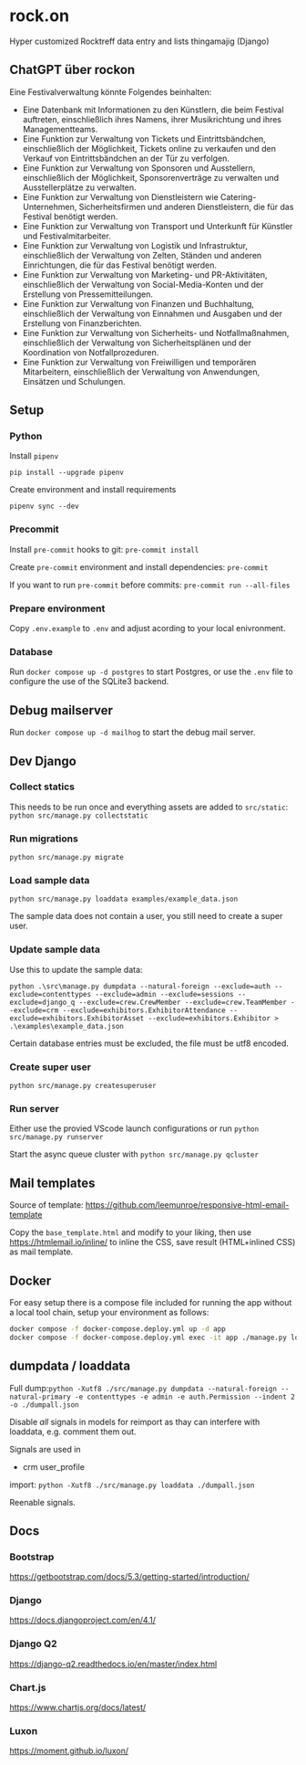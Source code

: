 # rock.on

Hyper customized Rocktreff data entry and lists thingamajig (Django)

## ChatGPT über rockon

Eine Festivalverwaltung könnte Folgendes beinhalten:

- Eine Datenbank mit Informationen zu den Künstlern, die beim Festival auftreten, einschließlich ihres Namens, ihrer Musikrichtung und ihres Managementteams.
- Eine Funktion zur Verwaltung von Tickets und Eintrittsbändchen, einschließlich der Möglichkeit, Tickets online zu verkaufen und den Verkauf von Eintrittsbändchen an der Tür zu verfolgen.
- Eine Funktion zur Verwaltung von Sponsoren und Ausstellern, einschließlich der Möglichkeit, Sponsorenverträge zu verwalten und Ausstellerplätze zu verwalten.
- Eine Funktion zur Verwaltung von Dienstleistern wie Catering-Unternehmen, Sicherheitsfirmen und anderen Dienstleistern, die für das Festival benötigt werden.
- Eine Funktion zur Verwaltung von Transport und Unterkunft für Künstler und Festivalmitarbeiter.
- Eine Funktion zur Verwaltung von Logistik und Infrastruktur, einschließlich der Verwaltung von Zelten, Ständen und anderen Einrichtungen, die für das Festival benötigt werden.
- Eine Funktion zur Verwaltung von Marketing- und PR-Aktivitäten, einschließlich der Verwaltung von Social-Media-Konten und der Erstellung von Pressemitteilungen.
- Eine Funktion zur Verwaltung von Finanzen und Buchhaltung, einschließlich der Verwaltung von Einnahmen und Ausgaben und der Erstellung von Finanzberichten.
- Eine Funktion zur Verwaltung von Sicherheits- und Notfallmaßnahmen, einschließlich der Verwaltung von Sicherheitsplänen und der Koordination von Notfallprozeduren.
- Eine Funktion zur Verwaltung von Freiwilligen und temporären Mitarbeitern, einschließlich der Verwaltung von Anwendungen, Einsätzen und Schulungen.

## Setup

### Python

Install `pipenv`

`pip install --upgrade pipenv`

Create environment and install requirements

`pipenv sync --dev`

### Precommit

Install `pre-commit` hooks to git: `pre-commit install`

Create `pre-commit` environment and install dependencies: `pre-commit`

If you want to run `pre-commit` before commits: `pre-commit run --all-files`

### Prepare environment

Copy `.env.example` to `.env` and adjust acording to your local enivronment.

### Database

Run `docker compose up -d postgres` to start Postgres, or use the `.env` file to configure the use of the SQLite3 backend.

## Debug mailserver

Run `docker compose up -d mailhog` to start the debug mail server.

## Dev Django

### Collect statics

This needs to be run once and everything assets are added to `src/static`: `python src/manage.py collectstatic`

### Run migrations

`python src/manage.py migrate`

### Load sample data

`python src/manage.py loaddata examples/example_data.json`

The sample data does not contain a user, you still need to create a super user.

### Update sample data

Use this to update the sample data:

`python .\src\manage.py dumpdata --natural-foreign --exclude=auth --exclude=contenttypes --exclude=admin --exclude=sessions --exclude=django_q --exclude=crew.CrewMember --exclude=crew.TeamMember --exclude=crm --exclude=exhibitors.ExhibitorAttendance --exclude=exhibitors.ExhibitorAsset --exclude=exhibitors.Exhibitor > .\examples\example_data.json`

Certain database entries must be excluded, the file must be utf8 encoded.

### Create super user

`python src/manage.py createsuperuser`

### Run server

Either use the provied VScode launch configurations or run `python src/manage.py runserver`

Start the async queue cluster with `python src/manage.py qcluster`

## Mail templates

Source of template: <https://github.com/leemunroe/responsive-html-email-template>

Copy the `base_template.html` and modify to your liking, then use <https://htmlemail.io/inline/> to inline the CSS, save result (HTML+inlined CSS) as mail template.

## Docker

For easy setup there is a compose file included for running the app without a local tool chain, setup your environment as follows:

```bash
docker compose -f docker-compose.deploy.yml up -d app
docker compose -f docker-compose.deploy.yml exec -it app ./manage.py loaddata examples/example_data.json
```

## dumpdata / loaddata

Full dump:`python -Xutf8 ./src/manage.py dumpdata --natural-foreign --natural-primary -e contenttypes -e admin -e auth.Permission --indent 2 -o ./dumpall.json`

Disable _all_ signals in models for reimport as thay can interfere with loaddata, e.g. comment them out.

Signals are used in

- crm user_profile

import: `python -Xutf8 ./src/manage.py loaddata ./dumpall.json`

Reenable signals.

## Docs

### Bootstrap

<https://getbootstrap.com/docs/5.3/getting-started/introduction/>

### Django

<https://docs.djangoproject.com/en/4.1/>

### Django Q2

<https://django-q2.readthedocs.io/en/master/index.html>

### Chart.js

<https://www.chartjs.org/docs/latest/>

### Luxon

<https://moment.github.io/luxon/>
